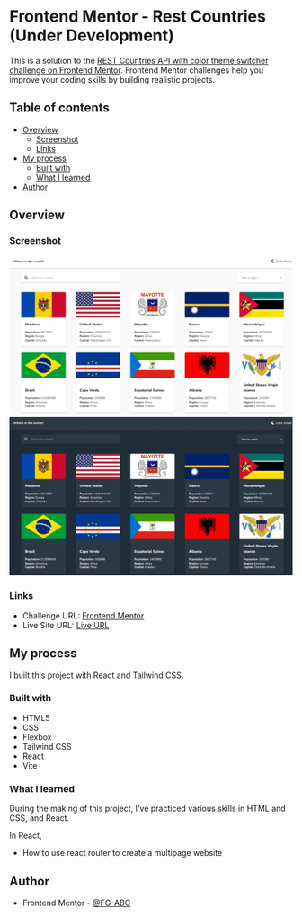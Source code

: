 # Frontend Mentor - Rest Countries (Under Development)

This is a solution to the [REST Countries API with color theme switcher challenge on Frontend Mentor](https://www.frontendmentor.io/challenges/rest-countries-api-with-color-theme-switcher-5cacc469fec04111f7b848ca). Frontend Mentor challenges help you improve your coding skills by building realistic projects.

## Table of contents

- [Overview](#overview)
  - [Screenshot](#screenshot)
  - [Links](#links)
- [My process](#my-process)
  - [Built with](#built-with)
  - [What I learned](#what-i-learned)
- [Author](#author)

## Overview

### Screenshot

![Screenshot](./screenshots/0.3.0%20light.jpeg)
![Screenshot](./screenshots/0.3.0%20dark.jpeg)

### Links

- Challenge URL: [Frontend Mentor]()
- Live Site URL: [Live URL](https://fg-abc.github.io/FEM-/)

## My process

I built this project with React and Tailwind CSS.

### Built with

- HTML5
- CSS
- Flexbox
- Tailwind CSS
- React
- Vite

### What I learned

During the making of this project, I've practiced various skills in HTML and CSS, and React.

In React,

- How to use react router to create a multipage website

## Author

- Frontend Mentor - [@FG-ABC](https://www.frontendmentor.io/profile/FG-ABC)
